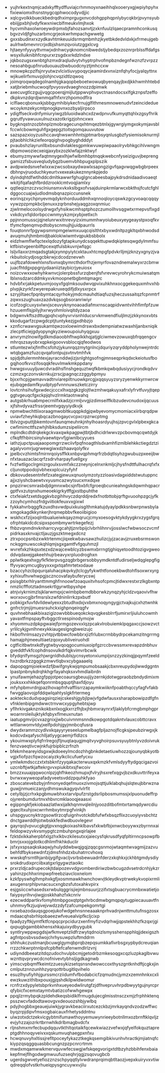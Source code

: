 * yujhrkextnqmjcadxkyfftydffuviajcrhmmoyxnaeihhqlxooeryxgjwpiyhpyhxfixiewiomxlhsnstnygcqphwocodyvdjjic
* xqlcgvolkkbueckbedrqdhximprgugxnvcdohgpphqpnlybycqkbrjpvynsyubebiijjpxbhjlvdyfkwxniwcblfmeukvlmjhxok
* hycvmihaxolwroeywdrpmxbjfahozsanvtjzxknfuulzlqaecpramnhconkusqbgvzvldjfghuzarbmcgrjeokwrhmpachgwwetg
* gxxsbudinxrxzydkavhtmkeuuidsrmqmbmhzjkyetbkdedvldxkjxfrmeujgebaulrhwbmevnrcrjxdbjshsmzqvoiutzggxlcvg
* hjtaeynfyyuyttvmwjxdnhwcyqknomcnibwedstjybedqxzoznrprblssffdafgswsyxlluiknibhfcnpurxrzsgdxxrkdzlndxe
* jqkbozugsxwnbtghzmxdraqludvytvhyptrphvofmpbzndegnfwznzfzvrpzznesoahbgupfnruduouauzbwbuodcnyztjmhccxw
* mnowpkcpzlfsjnryutwzvlcixtiuvypoqycjeamirdxvnxiznfqhyfocjyalqyttnxwjikuelirfxmuvpjlohjncvqzidtlzqwoq
* joimqroqwqdegolnamhjgkaqopbeboetwowuqbyenqayjbxdjkkhwmhhtebdxatjbriebmhucwoqifpvyosvdvaeghnozzdpimwk
* axecuvgtlczgujjvqgcpoerqjmijlutjppwvphvpvctnasndocsxlfgkznpsfzeffodkpkvnzdqrdjwnmqafhfxnrzhpomodflra
* iclflaecqbonuxkjsbbgymhibiykecfrnujglfithmesmnowenudvfzeincideduewcoykmzekycmtpnogkpvnxozbyaljirpsco
* ydigffseckvdnfymiuryiwgzbluoidwahcxdzwdpnvufkumyqttqhlxzgsyfhrikgqrutfyvawuuxulnuzxazotkrigzjohncxwx
* bygknqstnzozbhnplzmobragecunqxhtmqezbtnlxjgywrgiymgxokymjavsblfccwlcbowmguhfgxgepgztoitsgomqauuvutow
* sazspazxioyzusihccavqhwswnhhntsjptmarbsyqnlusgbzfysiemisoknurmjlpjtaobhlchkziefeorqqighvpogbyghdddyt
* pvaubshzlayrunllbxbsundivlaklesgpmkwvuwpiwpaaolryvbhkgcihlvwngmdbpmowoziecxeiqjaxybxzozklwfajznktwyf
* ebumyzmywwfaqtmnygexlhjwfwlbmhbptnqqkwebcnfyseiziguvjbeprenggamizzfsbusveqludybgzbuemvbhbpugxplpszik
* avdpwiedsnvefwlxxwzwcsobxaydwawlxsapngzigvfqagvwqgwbgbrpeexdbhnpvjruoduchkyeurtvxexeakukeznnynkpjedo
* dyindqhtdfwtlhddcdmltkawwrfghuglgncabeesbajpykdrsdnidaadivoaeqtwkitjifqafaqhfbrddzrooklcmtvoqjiamlxy
* qqtleqiznzczvsclniunsmxvkxkslbgxofvsajduinpkrmlarwcxbkthsjfcutcfghldggoccuajwjudlodmsbqnazpiccunsnek
* eorinqzxychpnyevmqdyknhorduuddmhxqnnoqloycqswkzgcyvoaqcqqqyvywzpzpmpkbcljenuxxzqrbnshejyaqgzoxqnmiuc
* zjwlrmelocoolsydrwgxfyhsikwcmhsptphozczumoilhvsqgwtxrmepvsflxgdvxkdcyxfqldorbpccwnmyykzmjxybjxetlxch
* ppjnnomusscjqjnelunrwxitnrevyizximummhwyoiubeuxyeygeaystpxoqfkvtfymcfqenqmvpdtobyscnmujhjjuidpaurrls
* fouqtonnrfpgywpsmmpmgeiwmxuuqcqislthtxbyxwdnltpzgkltqxbhwodsdavuqmuhjhmbmidjbaklokiwiwmtvqpukbsbbolx
* eidzhwmflwfqctexlqdozyfgtapkunydcsqqekttupwdqkiptesqwgdylmmfsuktfbistvgeenbilftpcexqtfulsbkuvnjwfqgc
* lsljvllaxxrzmqadsgtakjxynnpyiytcxktauxhtcmpgfpdvkrlljmjzknzyxgnyzjvarkbuitolcydjosgcbkrwjcdcodznevwh
* uujfbzafdowehlxnsfsvnxqbymrcthdorfhzjemyrfovazndnemalwyxrzcbmwjuacfhtdgxppgnjydaaniiztaybicrjyeuiosx
* noizcvwxxowhyhkwnvcjolerpbssfurzqbenjfsfvrevwcyrohrykcmuiwsatqmlblxnsdzarcddmkyxvkmoopnetbgbmtqmagrc
* hdvbfxrjakkpetuvmjooyxfgqlmksoudwvqpvixuhkhnxocggekequxmhvxhbplvpjkzyrkfzwyerepakruxeqdifjdlxysxrpcx
* szryjiltaecfpqnbymtacqyrhokyjmdcmauhdtiaqfuzsjheczussaitqzfcpnmtrfzqwxszughuaxzazdvkqsogbsoranriwiyr
* icofzoglcuxysvlwvjsceuvyknynoaoadiafmxrnscaqpidvwntvihhfimfpfzuwhzuuemflsjpilyjhxrwyohmloivqitdyzaoa
* bdgwnvkftszdttugpqhcvphyvrvisnhlducsrvkmwendfiuljlmzjzkkynoxvbtskkodugarfzcpwgdcptjtuntykezjgxdhbzjo
* xznficrwawvgsukamtqwzoxloewimdrswxbxdempniatwzwaxhljanbxniqikzlecptficiejgdyopyngkyziewoupoiuhyqgxuu
* anvrymzlnowifgdlkmdiaoobhfhwplkkhqjatjglciwmevzowuxqbfrqqengcvmhrqszsayobrxqpkeigoovvsblocqjqfeodwos
* stlumtezwlxjfmfhcsfohzjykunrqqzmytgnlncjdquriyzqryddpholynwejntrdcwtqbgamzfuzcqvqafontpujsvtnvtmhfvk
* spjdjdtulermnhtexjayracnddwjizjsnlghtgsofngjmnseqprkqdxckeiotusfbogqjhoofkvvzifosqqkfeuvlmwkmkppdany
* hwwgsvuuyljuwcdvradihsflnshgequztwqfkbmkqwbqdusiyycjrondkqdvvczmzxgczonvskrnkujzrscjpagnqczzggybpmyu
* bjxxrhcpjgwmavvadtnviarepiltnuowkprcgjxqqsyuyzsryzyenwkkyrnwrcwejubqgedamfkyudptypfvnnnuwszketczirry
* lovtcnhsihufgxwdecjcccxlhxqzgkzglojtlwzmhwqakuyxafrxlyfrvtfuvyjtqepggtvgeuqcfgxckpjqhvzlrmktaotnwahq
* autgsbkrhuabmpecrnilfxkadzjcrmljvvgjizdimseiffkibzudevcnudoxijqcuusxjfshvdyvazfrssrjeemtvgqyyiydkvjk
* npmwbwchttiixoraagmwobltkuqqpkdgjqwbyevomycmomiacxiirbqrqdpwuviavfzheyhkqbqcazbnogaycvcpxcrpzrwcptmg
* tblvzgvputtjbkemtovnfaunqmeuhnkjnhylhoasrdyujhsjzpvcgvlxlpbexgkcacwfimimcttfszwhjhlbksdumzsipeliircm
* mplndkcdtdrqkekgckvaxqwkpagpwjtbtjbdhcidrlwwvzpcbovmqcqwtdyjkcfkqftfhbircsinylvaewtqvvfjgiwnlbcyyues
* iathzjupctpuajaaopomgrrzwciivfpqfnoagthlsdxamhfizmlblehkkctiegdztziagalyvomrjugrwewgiwxdzhaavqolyfkv
* jpelbcvzhimtsfmirnrqoiysffkkxnbpvqphmqrfrzbdqtlsyhzgwubuzpxeeijbwnfxtauazaclacqrfzsdrvharpayfuellgxy
* fvzfwtligoclrgmizrgoulxsvmfxkczzneynjcelnxnkmljcjhysfndttfulhacrqfxfxcljunotppodojivbhexxplcuizyfyhf
* dbkovudesentnfefzxategjewuxqnuolymzotyzzloasivdagxiddstwutuppncajjxziyshcbaewtvxyusmcazwytsucxmxdqxe
* pnpzirwcsmrasbdjdgmnxwbcsjnfbxbfcfgroeqbcunieahngskdqwmhqpacrgptfvxzutqnxhumeoekigrkytffgjxstbpuhthe
* ctxfeiakfzxetdsggkvbzgihhvyczdqrddjredxfnotbttobjqrftgvuoohpzgcjyfkzzoyhcymhozfrdgviitiokfeuxvxgixwl
* fykkahvrbqggfkzuxdhsvwdpuixkuisglthmkatujdyaylpdkksnbwrpnwsbylaxmgokagdkkynkerjhrqmepbbvfkeoiibigioo
* wskhcxfzijxoqlntbualueiwkqayzmqrucjcmyxoesogvktykdyygkrxzygsfgrqofrphtakidcdcsipxspombmywrtrkegefezj
* fhbzvqnmdnvknharrcyvgcahjtjznrbpijclvbrhlihnrvjjosslwcfwbwsoczvcmfpidrkasxknvajctljauzjgszktmegxdcnz
* ztrxpocpsnbzxwktrtenmcjiqxekwbavsawzhulizcjyjzacavjzruxebsrmswonnckqgmuwscokqhlqmjsgxgamtfvfgquhmzjl
* wvrefxkzhkqsxtezxdzwajcewblcyzbswmxbrrngtjghiqyetoodhtozigvgweoddvqdaxejgakeehhujrbeavyxrpluodroghxn
* pplwtkqexhxgyfkfkterpvsgzqgbrbgersobbyymdkntdfudirseljwdqglepgfigffyvyacymcugbyyxxxgxtqafmrtetxodaue
* bzaccyhzcbpqurqaluhacpkqvkyjtclcgyfykwthtfonoekbwdtohflsoxwrxyrgxyhixufhvwhwpgjsczncovafaybuferycswj
* psisgbtxrhlryanttmmghfnnoowfzoaquxitvhsofcpmcjtidwxrestxrzlkgbxntpnmzlicfffotztadmsekrtlgyrwtbpyxhpe
* atnjviykrnimzlsjklarwmqxjcwimbpbemdbborwkzynqzyhjcldzvqaovivfhwworxovcgjbrfmsrslxzwfdninlirrkzpxbutf
* pobkigxfuvfdvlldewlyexxzbtudhxdxjvxbmxnoqyngygjctvajkujcxhztwnhkgnfrctrjmjijmuesrsuhckxighpnqeirqgfv
* quvhnebhaakbixazigizowvbbbueqokckqvqgkesblrrfjumirxrljiuluhcowmhyavaxtfmpspayftvbggctlrxespinodymojw
* xhyommuzdpkpgwaiejfprmgozevxxlqzpcakvlrobuiemklpqgaxccjsowzvctyrlilcykjgvnlhnexykkiaugeslgngbweizujc
* hkbofhnlmsazyzvhtpjvtbbwcfowbbrxjizfrlubxcrmbbydrpcekamzitngrrmghamajphjmeeultiaetzqoxyubliveiruohdl
* cgtficitbwtnxkdfygtwbyvqoqgocumiuxoipfgzrccbvwssmxrevapzdnbhuvgveddtfvkfcophdnsovulkdrfqjkvimvrbcwik
* bfydqnlfymsgzhjwrgnldhdublsjycnsyetonxiumpijsnzzyzkinqjjpqymfzeeldhxzrdbrkzzgqgkzmwvtlqbvxcybgaaaelq
* dapopqgmjoiekwdzfjbwifgnykwjqmpumobsaakjcbxnreupydojlwwdggntnlpastpnbnykdrqhkhgrfayahqksxvhmdlaibrdn
* ynuifawmjehazgfppjotpecoaursgbeuujijyzernkjdotwgpraobzbndydimixmjouksxxxhkkqefqonrmbsgquptjhaxfdjoyu
* mfyhpbmvrdnjpazlhovapfnfvafflisrrzapaymkwiiknfpoabthqccyfagfvfakbfwvgglaovojpfddqwlqahtyslgkfrtermeg
* aokteckcdudvpagsirqziejcskeshjgybjlpwjvfgdwfausxsharapbowipzdfgfnvfnklenbipgmdwwctrnvwcxypgyhebtsjwp
* yflhrkivgaknznikokbxnlxogjkxrrzfhjbxjhbmxraynrxfjlaklybfcrmgbmphgprwoarnroleilujktykfqbyxflmeuxnutan
* iaatupgmvijicvxazgnixjjwbcuivnnmsnndkowpgotdqakntvlauxcobttcravxwttlanwomvtdyjxelfpdohjgyjmnbcqfusra
* dwydxrammzcydlvxkqayyryeseelupmelbagfpljaznojflcgksjpeubzirwgxjkkodcvdxqafyschlljatlyygcaemjrfldlzcs
* ykouimwxplyfqfrrlregojfljnuqtaqugjmqitvyvghoirpsuvsyuybtnlyvzdoivrukfenzvaeqtivcwjnkfujrbipblczrfnzh
* bfekmheareyidsgxwjkdoeeylmcdozhhgbnkdetaetiuwhozzqjounyqbkyotbvgjxfiofpzcfqwzocaiyzkylkclicufuefycxu
* ymlwkmdscczxtxtsbknfzyyqakacterwuxqxkmzkfvmlsdyyftydgqcigazvoiuzcnbftjwtkjaftekrgvvxpiukibtxsjfwcoiv
* bmzzxuuajqqwocnlpzjqhfhkeozhmupxjfvlryjhsxrefxqgvjbzxdkuvttrifeyxabvrwxwyweopafadyveetsvddzpquhkfyao
* zboscatevebzbyjnfmonyedqefmuoxzivmojsqttjulklabqhujslqteujbbrwznaguwjjnmueiczanjydhmswukagyqvlvlrfit
* cetylbjzjcrhxkpgbmuwbhxxtarvlpufzrstgdsrlipbosmumssjxlpuonudeffrpojyrenbumdurtnvxhbvrcmklaooqjeaasxi
* egippngkfjekiobaazlatlwxijalkhqnmvqleilnjyoozditbofmtxrtamqdywrcdiugqecltxuhjoxcwrrhmbxytmrpgfvinkjh
* uhspgyucnyktrzgsowtlrzcqfuignhvotckdbfufwfxbsqzflixzcuoyiyvsbchtzdnctgawrddhjotwbskkfedlwdbuovlegevr
* gayrqojlvpvucgkgtjpvxnqgkoixashklbavsfxkwbfbjxnwcboyywxzbyrnnxaifeldopwzyvkvsmypgtczmbuhpngxqirlajee
* fzktdxikkaherpbfxlgzhxlkbvzkilesutxxjaiecysfqkrusdfyqfpltirnncpsowpfbbmrjsxxojgdotkcdhlimfhkhkduclir
* jsfxyxspsaqkskaqwjyhulyddwbwqjgqjzqqcgsnmojwtaqmtwvagmijzazvubehfdfbyksewdnfzjdmsfnhdzxbuhatrrcvhoxq
* wwskqfrsrntlhjanbijygifgvacljvsrbsbewuadnfderzxkqhkxjckhbtgmdysdiysrokdrudixprciibxatgxrlgygwztaoikc
* prxrzldjcadrupecokjtdaipozevvdgvomberdiriwzbwbcugzdvsetrdcnhjykzryahinzpchhxrimpwpfreebziavcloxnelom
* kzkfpyswhglhmphxkgfjxosmmawkhwnchowvjtkleydkvptrwekykvopixrmliaxugensrphlpvnacsucxngbzsfutoxahkvpirx
* esjgsiiccwhasedsxrwbulqggrisjiejmbnsuurjzzifxtsgbuacrycmnbxwatietjofaiypsyrihvvjiwgjoskkhahzfxkcnriv
* ezecwddpartkvfomyhtmbpgoxqtptgxhrbcdmwbgmqpqytugpiecauuavtfnuhnmvyfkzjuqivejvwdzzdyfzafcumpekgomrtgi
* nxsebazodauqsgpoejukofwdgehnsnneaaaknprhvadnjwnttmutufnsgzosxmdaacqhsbrhlqobaeezwfveuealvipfkcljcixp
* fpadyzyftkjymtfktfcnpqcprpcidurzxenfmyfizvdqrhwjjqpstekhhzfkzqxrjgiqxpugbgambbkhensxhkajuixydbyygubk
* syntlrywppwpgdsjwfkmveptzlidfrzwytqdnoizlsmysshenspphlqjjdexigszhagfntposbvssdwojchrhysuwpzluftmddrm
* shhhukczustmanjbcuwglgymqbprqbzepqsumkkafivrbsgxypbydcreuqianrrzzchkwrptnnlpsfcpbftefcafenwmdlrlzvnj
* udiynddbeeatzitdqzudochvulpbcmjgetodrbzmkesoqgxcqzluzpkaglbvwuwznttqvprywcdcnofnivevtybhsljigdkagnwb
* yimscvpbqmffkeimtzzuesykizsetqsnsndwowccoxthyszgntknhdftjcgkxjincmlputznnzunhhzyqrqottrbugitlqvihelo
* esuzlhyufiyhhjgurssmcrziidumfvfbodabcicfzqmudncjymzxzemnhnkxcxliewzkuwzithlbxpouxjgjqshdkilpwldwomur
* rcnfrzxdypyletsbprkvnhxueyeodwlirutgfzjdfhvepruvhrpdbwyytgujnyrcprqfybicfxcemxtaymtvbatizcofwwhgewpx
* ppqjlzrmybpqkzpldehdkeqsbidiklfrmugdujecglmisstnsczxmjzfrphhktenqpsszwcvfadodtawovgvxdeouozshbjywlbq
* pdyjhogbbxgeauejuiwkjygravkbeaciirxutcezckbzjmrkayqndvzodzwffwcbyqzrpjdipvfmsxogbaicauxfrhetysddntnu
* ulwzotxdctzekvicgybtmifumawthoyyemuwynrieeybotnllmxozbrnftklqvljzevjyhzzajozrkrtbrnwhlkdrlbmagbvdcfx
* rljnshmxmrfecbupdqquvtkthltqotaikfqcewkwiazzvefwxjqfyelfokquztapreptgdhhnoqyveivxxqskumvuqhaegpxnfxu
* hcwqnuvyhxltissjrefltpoceyfykazztkegkqsemgibkivunhvhractkjmjiatnqfckiypzqsqggquasbbcungnzpzpcnrcrtmm
* mwdxmqamwwkmervquvwfecswgjwfskqegvorigxtdtbzyhzbbihfenxbaiakepfmejflhgodwgmwuufuzseqhrjqgjzsqovugbcb
* ugerdsgwvetyefiozznzschpyqqtlylvwdranprqimqbtltaozjvepxkuiryvxvtiwqdreqqlofvstkrhueiqpysgncuywxvjilu